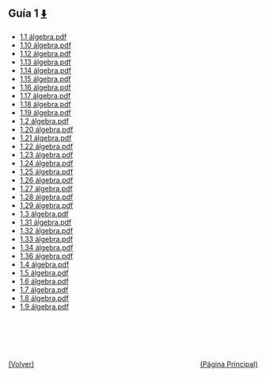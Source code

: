 
<html>
<body>
<h2>Guía 1 <a href="https://downgit.github.io/#/home?url=https://github.com/Apuntes-FIUBA/Apuntes-Electronica/tree/main/81 - Matemática/8102 - Algebra II/Guias de Problemas/Resueltos/Guía 1" style="font-size:20px">  ⬇️ </a></h2>
<ul>
    <li><a href="1.1 álgebra.pdf">1.1 álgebra.pdf</a></li>
    <li><a href="1.10 álgebra.pdf">1.10 álgebra.pdf</a></li>
    <li><a href="1.12 álgebra.pdf">1.12 álgebra.pdf</a></li>
    <li><a href="1.13 álgebra.pdf">1.13 álgebra.pdf</a></li>
    <li><a href="1.14 álgebra.pdf">1.14 álgebra.pdf</a></li>
    <li><a href="1.15 álgebra.pdf">1.15 álgebra.pdf</a></li>
    <li><a href="1.16 álgebra.pdf">1.16 álgebra.pdf</a></li>
    <li><a href="1.17 álgebra.pdf">1.17 álgebra.pdf</a></li>
    <li><a href="1.18 álgebra.pdf">1.18 álgebra.pdf</a></li>
    <li><a href="1.19 álgebra.pdf">1.19 álgebra.pdf</a></li>
    <li><a href="1.2 álgebra.pdf">1.2 álgebra.pdf</a></li>
    <li><a href="1.20 álgebra.pdf">1.20 álgebra.pdf</a></li>
    <li><a href="1.21 álgebra.pdf">1.21 álgebra.pdf</a></li>
    <li><a href="1.22 álgebra.pdf">1.22 álgebra.pdf</a></li>
    <li><a href="1.23 álgebra.pdf">1.23 álgebra.pdf</a></li>
    <li><a href="1.24 álgebra.pdf">1.24 álgebra.pdf</a></li>
    <li><a href="1.25 álgebra.pdf">1.25 álgebra.pdf</a></li>
    <li><a href="1.26 álgebra.pdf">1.26 álgebra.pdf</a></li>
    <li><a href="1.27 álgebra.pdf">1.27 álgebra.pdf</a></li>
    <li><a href="1.28 álgebra.pdf">1.28 álgebra.pdf</a></li>
    <li><a href="1.29 álgebra.pdf">1.29 álgebra.pdf</a></li>
    <li><a href="1.3 álgebra.pdf">1.3 álgebra.pdf</a></li>
    <li><a href="1.31 álgebra.pdf">1.31 álgebra.pdf</a></li>
    <li><a href="1.32 álgebra.pdf">1.32 álgebra.pdf</a></li>
    <li><a href="1.33 álgebra.pdf">1.33 álgebra.pdf</a></li>
    <li><a href="1.34 álgebra.pdf">1.34 álgebra.pdf</a></li>
    <li><a href="1.36 álgebra.pdf">1.36 álgebra.pdf</a></li>
    <li><a href="1.4 álgebra.pdf">1.4 álgebra.pdf</a></li>
    <li><a href="1.5 álgebra.pdf">1.5 álgebra.pdf</a></li>
    <li><a href="1.6 álgebra.pdf">1.6 álgebra.pdf</a></li>
    <li><a href="1.7 álgebra.pdf">1.7 álgebra.pdf</a></li>
    <li><a href="1.8 álgebra.pdf">1.8 álgebra.pdf</a></li>
    <li><a href="1.9 álgebra.pdf">1.9 álgebra.pdf</a></li>
</ul>
</body>
</html>














<br><br><br><br><br><a href="../" style="float: left">(Volver)</a> <a href="https://apuntes-fiuba.github.io/Apuntes-Electronica" style="float: right">(Página Principal)</a>
